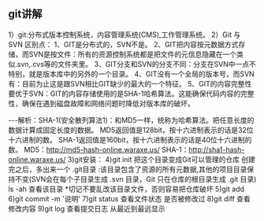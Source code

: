 ## git讲解 ##

1）git:分布式版本控制系统，内容管理系统(CMS),工作管理系统。
2）Git 与 SVN 区别点：
  1、GIT是分布式的，SVN不是。
  2、GIT把内容按元数据方式存储，而SVN是按文件：所有的资源控制系统都是把文件的元信息隐藏在一个类似.svn,.cvs等的文件夹里。
  3、GIT分支和SVN的分支不同：分支在SVN中一点不特别，就是版本库中的另外的一个目录。
  4、GIT没有一个全局的版本号，而SVN有：目前为止这是跟SVN相比GIT缺少的最大的一个特征。
  5、GIT的内容完整性要优于SVN：GIT的内容存储使用的是SHA-1哈希算法。这能确保代码内容的完整性，确保在遇到磁盘故障和网络问题时降低对版本库的破坏。

---解析：SHA-1(安全散列算法1)：和MD5一样，统称为哈希算法。把任意长度的数据计算成固定长度的数据。
                 MD5返回值是128bit，按十六进制表示的话是32位十六进制的数。
                 SHA-1返回值是160bit，按十六进制表示的话是40位十六进制的数。
               MD5：http://md5-hash-online.waraxe.us/
             SHA-1：http://sha1-hash-online.waraxe.us/
3)git安装：
4)git init 把这个目录变成Git可以管理的仓库
           创建完之后，多出来一个 .git目录 :该目录包含了资源的所有元数据,其他的项目目录保持不变(SVN会在每个子目录生成 .svn 目录，Git 只在仓库的根目录生成 .git 目录)
            ls -ah 查看该目录  *切记不要乱改该目录文件，否则容易把仓库破坏
5)git add
6)git commit -m '说明'
7)git status  查看文件状态 是否被修改过
8)git diff  查看修改内容
9)git log 查看提交日志 从最近到最远显示


